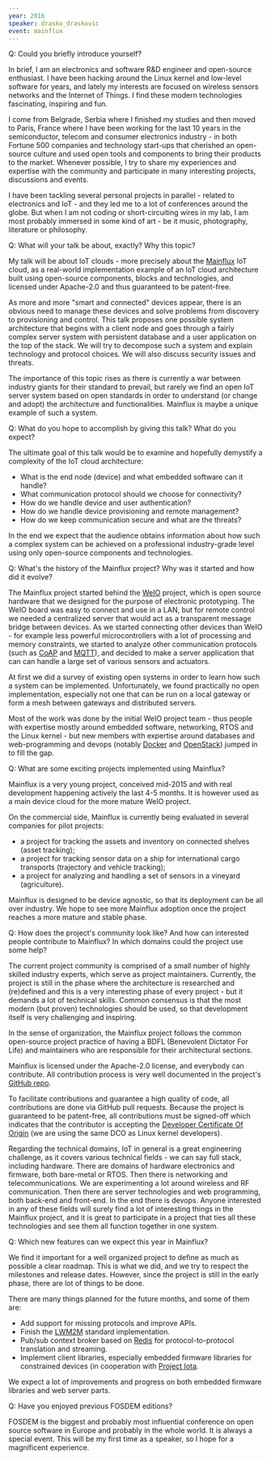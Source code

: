 ```yaml
---
year: 2016
speaker: drasko_draskovic 
event: mainflux
---
```


Q: Could you briefly introduce yourself? 

In brief, I am an electronics and software R&D engineer and open-source enthusiast. I have been hacking around the Linux kernel and low-level software for years, and lately my interests are focused on wireless sensors networks and the Internet of Things. I find these modern technologies fascinating, inspiring and fun.

I come from Belgrade, Serbia where I finished my studies and then moved to Paris, France where I have been working for the last 10 years in the semiconductor, telecom and consumer electronics industry - in both Fortune 500 companies and technology start-ups that cherished an open-source culture and used open tools and components to bring their products to the market. Whenever possible, I try to share my experiences and expertise with the community and participate in many interesting projects, discussions and events.

I have been tackling several personal projects in parallel - related to electronics and IoT - and they led me to a lot of conferences around the globe. But when I am not coding or short-circuiting wires in my lab, I am most probably immersed in some kind of art - be it music, photography, literature or philosophy.

Q: What will your talk be about, exactly? Why this topic?

My talk will be about IoT clouds - more precisely about the [Mainflux](http://mainflux.com/) IoT cloud, as a real-world implementation example of an IoT cloud architecture built using open-source components, blocks and technologies, and licensed under Apache-2.0 and thus guaranteed to be patent-free.

As more and more "smart and connected" devices appear, there is an obvious need to manage these devices and solve problems from discovery to provisioning and control. This talk proposes one possible system architecture that begins with a client node and goes through a fairly complex server system with persistent database and a user application on the top of the stack. We will try to decompose such a system and explain technology and protocol choices. We will also discuss security issues and threats.

The importance of this topic rises as there is currently a war between industry giants for their standard to prevail, but rarely we find an open IoT server system based on open standards in order to understand (or change and adopt) the architecture and functionalities. Mainflux is maybe a unique example of such a system.

Q: What do you hope to accomplish by giving this talk? What do you expect?

The ultimate goal of this talk would be to examine and hopefully demystify a complexity of the IoT cloud architecture:

  * What is the end node (device) and what embedded software can it handle?
  * What communication protocol should we choose for connectivity?
  * How do we handle device and user authentication?
  * How do we handle device provisioning and remote management?
  * How do we keep communication secure and what are the threats?

In the end we expect that the audience obtains information about how such a complex system can be achieved on a professional industry-grade level using only open-source components and technologies.

Q: What's the history of the Mainflux project? Why was it started and how did it evolve?

The Mainflux project started behind the [WeIO](http://we-io.net) project, which is open source hardware that we designed for the purpose of electronic prototyping. The WeIO board was easy to connect and use in a LAN, but for remote control we needed a centralized server that would act as a transparent message bridge between devices. As we started connecting other devices than WeIO - for example less powerful microcontrollers with a lot of processing and memory constraints, we started to analyze other communication protocols (such as [CoAP](http://coap.technology/) and [MQTT](http://mqtt.org/)), and decided to make a server application that can can handle a large set of various sensors and actuators.

At first we did a survey of existing open systems in order to learn how such a system can be implemented. Unfortunately, we found practically no open implementation, especially not one that can be run on a local gateway or form a mesh between gateways and distributed servers.

Most of the work was done by the initial WeIO project team - thus people with expertise mostly around embedded software, networking, RTOS and the Linux kernel - but new members with expertise around databases and web-programming and devops (notably [Docker](https://www.docker.com/) and [OpenStack](https://www.openstack.org/)) jumped in to fill the gap.

Q: What are some exciting projects implemented using Mainflux?

Mainflux is a very young project, conceived mid-2015 and with real development happening actively the last 4-5 months. It is however used as a main device cloud for the more mature WeIO project.

On the commercial side, Mainflux is currently being evaluated in several companies for pilot projects:

  * a project for tracking the assets and inventory on connected shelves (asset tracking);
  * a project for tracking sensor data on a ship for international cargo transports (trajectory and vehicle tracking);
  * a project for analyzing and handling a set of sensors in a vineyard (agriculture).

Mainflux is designed to be device agnostic, so that its deployment can be all over industry.  We hope to see more Mainflux adoption once the project reaches a more mature and stable phase.

Q: How does the project's community look like? And how can interested people contribute to Mainflux? In which domains could the project use some help?

The current project community is comprised of a small number of highly skilled industry experts, which serve as project maintainers. Currently, the project is still in the phase where the architecture is researched and (re)defined and this is a very interesting phase of every project - but it demands a lot of technical skills. Common consensus is that the most modern (but proven) technologies should be used, so that development itself is very challenging and inspiring.

In the sense of organization, the Mainflux project follows the common open-source project practice of having a BDFL (Benevolent Dictator For Life) and maintainers who are responsible for their architectural sections.

Mainflux is licensed under the Apache-2.0 license, and everybody can contribute. All contribution process is very well documented in the project's [GitHub repo](https://github.com/Mainflux/mainflux/blob/master/CONTRIBUTING.md).

To facilitate contributions and guarantee a high quality of code, all contributions are done via GitHub pull requests. Because the project is guaranteed to be patent-free, all contributions must be signed-off which indicates that the contributor is accepting the [Developer Certificate Of Origin](http://developercertificate.org/) (we are using the same DCO as Linux kernel developers).

Regarding the technical domains, IoT in general is a great engineering challenge, as it covers various technical fields - we can say full stack, including hardware. There are domains of hardware electronics and firmware, both bare-metal or RTOS. Then there is networking and telecommunications. We are experimenting a lot around wireless and RF communication. Then there are server technologies and web programming, both back-end and front-end. In the end there is devops. Anyone interested in any of these fields will surely find a lot of interesting things in the Mainflux project, and it is great to participate in a project that ties all these technologies and see them all function
together in one system.

Q: Which new features can we expect this year in Mainflux?

We find it important for a well organized project to define as much as possible a clear roadmap. This is what we did, and we try to respect the milestones and release dates. However, since the project is still in the early phase, there are lot of things to be done.

There are many things planned for the future months, and some of them are:

  * Add support for missing protocols and improve APIs.
  * Finish the [LWM2M](http://openmobilealliance.hs-sites.com/lightweight-m2m-specification-from-oma) standard implementation.
  * Pub/sub context broker based on [Redis](http://redis.io/) for protocol-to-protocol translation and streaming.
  * Implement client libraries, especially embedded firmware libraries for constrained devices (in cooperation with [Project Iota](http://projectiota.github.io/).

We expect a lot of improvements and progress on both embedded firmware libraries and web server parts.

Q: Have you enjoyed previous FOSDEM editions?

FOSDEM is the biggest and probably most influential conference on open source software in Europe and probably in the whole world. It is always a special event. This will be my first time as a speaker, so I hope for a magnificent experience.
